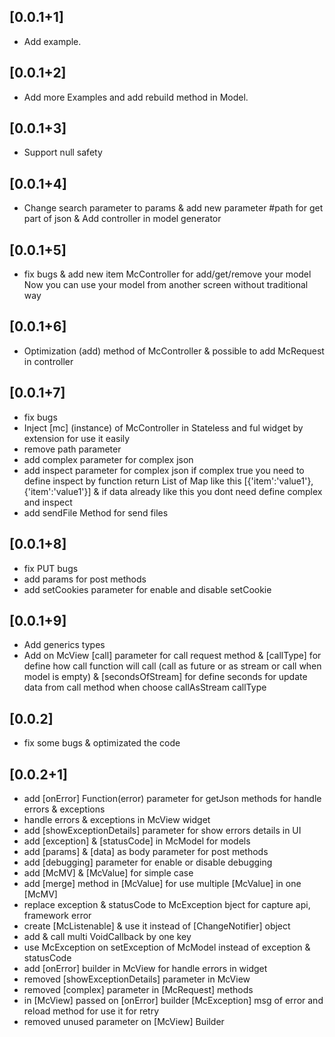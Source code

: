 
## [0.0.1+1]
- Add example.
## [0.0.1+2]
- Add more Examples and add rebuild method in Model.
## [0.0.1+3]
- Support null safety
## [0.0.1+4]
- Change search parameter to params & add new parameter #path for get part of json & Add controller in model generator
## [0.0.1+5]
- fix bugs & add new item McController for add/get/remove your model Now you can use your model from another screen without traditional way
## [0.0.1+6]
- Optimization (add) method of McController & possible to add McRequest in controller
## [0.0.1+7] 
- fix bugs
- Inject [mc] (instance) of McController in Stateless and ful widget by extension for use it easily 
- remove path parameter
- add complex parameter for complex json
- add inspect parameter for complex json if complex true you need to define inspect by function return List of Map like this [{'item':'value1'},{'item':'value1'}] & if data already like this you dont need define complex and inspect
- add sendFile Method for send files 
## [0.0.1+8] 
- fix PUT bugs
- add params for post methods
- add setCookies parameter for enable and disable setCookie
## [0.0.1+9] 
- Add generics types
- Add on McView [call] parameter for call request method & [callType] for define how call function will call (call as future or as stream or call when model is empty) & [secondsOfStream] for define seconds for update data from call method when choose callAsStream callType

## [0.0.2] 

- fix some bugs & optimizated the code

## [0.0.2+1] 

- add [onError] Function(error) parameter for getJson methods for handle errors & exceptions
- handle errors & exceptions in McView widget
- add [showExceptionDetails] parameter for show errors details in UI
- add [exception] & [statusCode] in McModel for models
- add [params] & [data] as body parameter for post methods
- add [debugging] parameter for enable or disable debugging
- add [McMV] & [McValue] for simple case
- add [merge] method in [McValue] for use multiple [McValue] in one [McMV]
- replace exception & statusCode to McException bject for capture api, framework error
- create [McListenable] & use it instead of [ChangeNotifier] object
- add & call multi VoidCallback by one key
- use McException on setException of McModel instead of exception & statusCode
- add [onError] builder in McView for handle errors in widget
- removed [showExceptionDetails] parameter in McView
- removed [complex] parameter in [McRequest] methods
- in [McView] passed on [onError] builder [McException] msg of error and reload method for use it for retry 
- removed unused parameter on [McView] Builder
